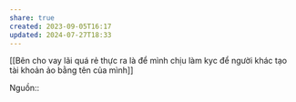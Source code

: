 ```yaml
---
share: true
created: 2023-09-05T16:17
updated: 2024-07-27T18:33
---
```

[[Bên cho vay lãi quá rẻ thực ra là để mình chịu làm kyc để người khác tạo tài khoản ảo bằng tên của mình]] 

Nguồn:: 
